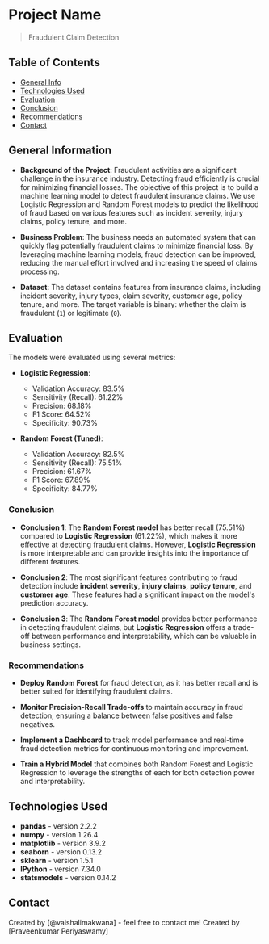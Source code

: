 # Project Name

> Fraudulent Claim Detection

## Table of Contents

- [General Info](#general-information)
- [Technologies Used](#technologies-used)
- [Evaluation](#evaluation)
- [Conclusion](#conclusion)
- [Recommendations](#recommendations)
- [Contact](#contact)

## General Information

- **Background of the Project**: Fraudulent activities are a significant challenge in the insurance industry. Detecting fraud efficiently is crucial for minimizing financial losses. The objective of this project is to build a machine learning model to detect fraudulent insurance claims. We use Logistic Regression and Random Forest models to predict the likelihood of fraud based on various features such as incident severity, injury claims, policy tenure, and more.
  
- **Business Problem**: The business needs an automated system that can quickly flag potentially fraudulent claims to minimize financial loss. By leveraging machine learning models, fraud detection can be improved, reducing the manual effort involved and increasing the speed of claims processing.
  
- **Dataset**: The dataset contains features from insurance claims, including incident severity, injury types, claim severity, customer age, policy tenure, and more. The target variable is binary: whether the claim is fraudulent (`1`) or legitimate (`0`).

## Evaluation

The models were evaluated using several metrics:

- **Logistic Regression**:
  - Validation Accuracy: 83.5%
  - Sensitivity (Recall): 61.22%
  - Precision: 68.18%
  - F1 Score: 64.52%
  - Specificity: 90.73%

- **Random Forest (Tuned)**:
  - Validation Accuracy: 82.5%
  - Sensitivity (Recall): 75.51%
  - Precision: 61.67%
  - F1 Score: 67.89%
  - Specificity: 84.77%

### Conclusion

- **Conclusion 1**: The **Random Forest model** has better recall (75.51%) compared to **Logistic Regression** (61.22%), which makes it more effective at detecting fraudulent claims. However, **Logistic Regression** is more interpretable and can provide insights into the importance of different features.

- **Conclusion 2**: The most significant features contributing to fraud detection include **incident severity**, **injury claims**, **policy tenure**, and **customer age**. These features had a significant impact on the model's prediction accuracy.

- **Conclusion 3**: The **Random Forest model** provides better performance in detecting fraudulent claims, but **Logistic Regression** offers a trade-off between performance and interpretability, which can be valuable in business settings.

### Recommendations

- **Deploy Random Forest** for fraud detection, as it has better recall and is better suited for identifying fraudulent claims.
  
- **Monitor Precision-Recall Trade-offs** to maintain accuracy in fraud detection, ensuring a balance between false positives and false negatives.

- **Implement a Dashboard** to track model performance and real-time fraud detection metrics for continuous monitoring and improvement.

- **Train a Hybrid Model** that combines both Random Forest and Logistic Regression to leverage the strengths of each for both detection power and interpretability.

## Technologies Used

- **pandas** - version 2.2.2
- **numpy** - version 1.26.4
- **matplotlib** - version 3.9.2
- **seaborn** - version 0.13.2
- **sklearn** - version 1.5.1
- **IPython** - version 7.34.0
- **statsmodels** - version 0.14.2

## Contact

Created by [@vaishalimakwana] - feel free to contact me!
Created by [Praveenkumar Periyaswamy]
